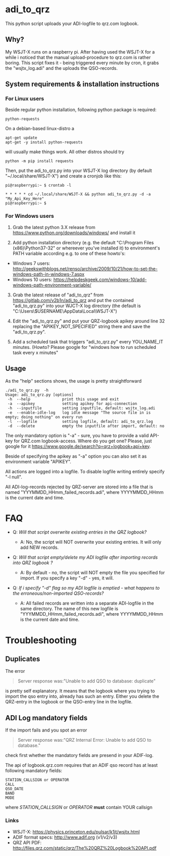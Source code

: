 # adi_to_qrz

This python script uploads your ADI-logfile to qrz.com logbook.

## Why?
My WSJT-X runs on a raspberry pi. After having used the WSJT-X for a while i noticed that the manual upload-procedure to qrz.com is rather boring.
This script fixes it - being triggered every minute by cron, it grabs the "wsjtx_log.adi" and the uploads the QSO-records.

## System requirements & installation instructions

### For Linux users

Beside regular python installation, following python package is required:

```
python-requests
```

On a debian-based linux-distro a
```
apt-get update
apt-get -y install python-requests
```
will usually make things work. All other distros should try

```
python -m pip install requests
```

Then, put the adi_to_qrz.py into your WSJT-X log directory (by default  "~/.local/share/WSJT-X") and create a cronjob like this:

```
pi@raspberrypi:~ $ crontab -l

* * * * * cd ~/.local/share/WSJT-X && python adi_to_qrz.py -d -a "My_Api_Key_Here"
pi@raspberrypi:~ $

```



### For Windows users

1. Grab the latest python 3.X release from https://www.python.org/downloads/windows/ and install it

2. Add python installation directory (e.g. the default "C:\Program Files (x86)\Python37-32" or whereever you've installed it) to environment's PATH variable according e.g. to one of these howto's:

  *  Windows 7 users: http://geekswithblogs.net/renso/archive/2009/10/21/how-to-set-the-windows-path-in-windows-7.aspx
  *  Windows 10 users: https://helpdeskgeek.com/windows-10/add-windows-path-environment-variable/

3. Grab the latest release of "adi_to_qrz" from https://gitlab.com/v2b1n/adi_to_qrz and put the contained "adi_to_qrz.py" into your WJCT-X log directory (the default is "C:\Users\\$USERNAME\AppData\Local\WSJT-X")

4. Edit the "adi_to_qrz.py" and put your QRZ-logbook apikey around line 32 replacing the "APIKEY_NOT_SPECIFIED" string there and save the "adi_to_qrz.py".

5. Add a scheduled task that triggers "adi_to_qrz.py" every YOU_NAME_IT minutes. (Howto? Please google for "windows how to run scheduled task every x minutes"



## Usage

As the "help" sections shows, the usage is pretty straightforward

```
./adi_to_qrz.py  -h
Usage: adi_to_qrz.py [options]
 -h  --help              print this usage and exit
 -a  --apikey            setting apikey for api-connection
 -h  --inputfile         setting inputfile, default: wsjtx_log.adi
 -e  --enable-idle-log   log idle message "The source file in is empty; doing nothing" on every run
 -l  --logfile           setting logfile, default: adi_to_qrz.log
 -d  --delete            empty the inputfile after import, default: no
```

The only mandatory option is "-a" - sure, you have to provide a valid API-key for QRZ.com logbook-access. Where do you get one?
Please, just google for it https://www.google.de/search?q=qrz+logbook+api+key.

Beside of specifying the apikey as "-a" option you can also set it as environment variable "APIKEY".

All actions are logged into a logfile.
To disable logfile writing entirely specify "-l null".

All ADI-log-records rejected by QRZ-server are stored into a file that is named "YYYMMDD_HHmm_failed_records.adi", where YYYYMMDD_HHmm is the current date and time.



# FAQ

* Q: _Will that script overwrite existing entries in the QRZ logbook?_
  * A: No, the script will NOT overwrite your existing entries. It will only add NEW records.

* Q: _Will that script empty/delete my ADI logfile after importing records into QRZ logbook ?_
  * A: By default - no, the script will NOT empty the file you specified for import. If you specify a key "-d" - yes, it will.

* Q: _If i specify "-d" flag so my ADI logfile is emptied - what happens to the erroneous/non-imported QSO-records?_
  * A: All failed records are written into a separate ADI-logfile in the same directory. The name of this new logfile is "YYYMMDD_HHmm_failed_records.adi", where YYYYMMDD_HHmm is the current date and time.






# Troubleshooting

## Duplicates

The error

> Server response was:"Unable to add QSO to database: duplicate"

is pretty self explanatory. It means that the logbook where you trying to import the qso entry into, already has such an entry. Either you delete the QRZ-entry in the logbook or the QSO-entry line in the logfile.


## ADI Log mandatory fields

If the import fails and you spot an error

> Server response was:"QRZ Internal Error: Unable to add QSO to database."

check first whether the mandatory fields are presend in your ADIF-log.

The api of logbook.qrz.com requires that an ADIF qso record has at least following mandatory fields:

```
STATION_CALLSIGN or OPERATOR
CALL
QSO_DATE
BAND
MODE
```
where *STATION_CALLSIGN* or *OPERATOR* **must** contain YOUR callsign

### Links

* WSJT-X: https://physics.princeton.edu/pulsar/k1jt/wsjtx.html
* ADIF format specs: http://www.adif.org (v1/v2/v3)
* QRZ API PDF: http://files.qrz.com/static/qrz/The%20QRZ%20Logbook%20API.pdf
